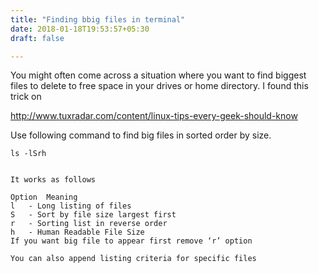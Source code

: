 ```yaml
---
title: "Finding bbig files in terminal"
date: 2018-01-18T19:53:57+05:30
draft: false

---
```



You might often come across a situation where you want to find biggest files to delete to free space in your drives or home directory. I found this trick on

 http://www.tuxradar.com/content/linux-tips-every-geek-should-know

Use following command to find big files in sorted order by size.

    ls -lSrh


    It works as follows

    Option	Meaning
    l	- Long listing of files
    S	- Sort by file size largest first
    r	- Sorting list in reverse order
    h	- Human Readable File Size
    If you want big file to appear first remove ‘r’ option

    You can also append listing criteria for specific files
